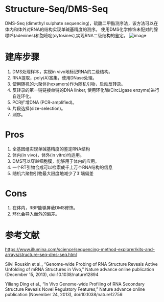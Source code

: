 # Structure-Seq/DMS-Seq
DMS-Seq (dimethyl sulphate sequencing)，硫酸二甲酯测序法，该方法可以在体内和体外对RNA的结构实现单碱基精度的测序。
使用DMS化学修饰未配对的腺嘌呤(adenines)和胞嘧啶(cytosines),实现RNA二级结构的鉴定。
![image](https://github.com/SitaoZ/Seq-assays/assets/29169319/3abba870-d6fd-41f3-a90e-4991640ee31f)


# 建库步骤
1. DMS处理样本，实现in vivo地标记RNA的二级结构。
2. RNA提取，poly(A)富集，使用DNase处理。
3. 使用随机的六聚体(hexamers)作为随机引物，启动反转录。
4. 反转录的第一链链接单链的DNA linker, 使用环化酶(CircLigase enzyme)进行自连环化。
5. PCR扩增DNA (PCR-amplified)。
6. 片段选择(size-selection)。
7. 测序。

# Pros
1. 全基因组实现单碱基精度的鉴定RNA结构
2. 体内(in vivo)，体外(in vitro)均适用。
3. DMS可以穿越细胞膜，能够用于体内的应用。
4. 一个RT引物合成可以检索成千上万个RNA结构的信息
5. 随机六聚物引物最大限度地减少了3'端偏差

# Cons
1. 在体内，RBP能够屏蔽DMS修饰。
2. 环化会导入而外的偏差。

# 参考文献
https://www.illumina.com/science/sequencing-method-explorer/kits-and-arrays/structure-seq-dms-seq.html 

Silvi Rouskin et al., “Genome-wide Probing of RNA Structure Reveals Active Unfolding of mRNA Structures in Vivo,” Nature advance online publication (December 15, 2013), doi:10.1038/nature12894

Yiliang Ding et al., “In Vivo Genome-wide Profiling of RNA Secondary Structure Reveals Novel Regulatory Features,” Nature advance online publication (November 24, 2013), doi:10.1038/nature12756
        
        
        
        
